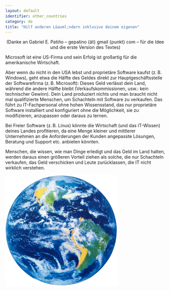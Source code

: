 ```yaml
---
layout: default
identifier: other_countries
category: de
title: "Hilf anderen L&auml;ndern inklusive deinem eigenen"
---
```


<center>(Danke an Gabriel E. Patiño – gepatino {ät} gmail {punkt} com – für die Idee und die erste Version des Textes)</center>

Microsoft ist eine US-Firma und sein Erfolg ist großartig für die amerikanische Wirtschaft.

Aber wenn du nicht in den USA lebst und proprietäre Software kaufst (z.&#x202f;B. Windows), geht etwa die Hälfte des Geldes direkt zur Hauptgeschäftsstelle der Softwarefirma (z.&#x202f;B. Microsoft): Dieses Geld verlässt dein Land, während die andere Hälfte bleibt (Verkaufskommissionen, usw.: kein technischer Gewinn). Dein Land produziert nichts und man braucht nicht mal qualifizierte Menschen, um Schachteln mit Software zu verkaufen. Das führt zu IT-Fachpersonal ohne hohen Wissensstand, das nur proprietäre Software installiert und konfiguriert ohne die Möglichkeit, sie zu modifizieren, anzupassen oder daraus zu lernen.

Bei Freier Software (z.&#x202f;B. Linux) könnte die Wirtschaft (und das IT-Wissen) deines Landes profitieren, da eine Menge kleiner und mittlerer Unternehmen an die Anforderungen der Kunden angepasste Lösungen, Beratung und Support etc. anbieten könnten.

Menschen, die wissen, wie man Dinge erledigt und das Geld im Land halten, werden daraus einen größeren Vorteil ziehen als solche, die nur Schachteln verkaufen, das Geld verschicken und Leute zurücklassen, die IT nicht wirklich verstehen.

<img src="/img/earth.png" />




